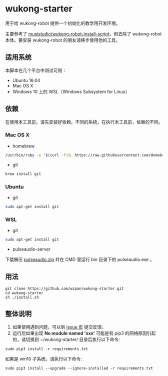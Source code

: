 # wukong-starter

用于给 wukong-robot 提供一个初始化的教学用开发环境。

主要参考了 [musistudio/wukong-robot-install-script](https://github.com/musistudio/wukong-robot-install-script)，但去除了 wukong-robot 本体。要安装 wukong-robot 的朋友请移步使用他的工具。

## 适用系统 ##

本脚本在几个平台中测试可用：

* Ubuntu 16.04
* Mac OS X
* Windows 10 上的 WSL（Windows Subsystem for Linux）

## 依赖 ##

在使用本工具前，请先安装好依赖。不同的系统，在执行本工具前，依赖的不同。

### Mac OS X ###

* homebrew

``` bash
/usr/bin/ruby -e "$(curl -fsSL https://raw.githubusercontent.com/Homebrew/install/master/install)"
```

* git

``` bash
brew install git
```

### Ubuntu ###

* git

``` bash
sudo apt-get install git
```

### WSL ###

* git

``` bash
sudo apt-get install git
```

* pulseaudio-server

下载解压 [pulseaudio.zip](http://hahack-1253537070.file.myqcloud.com/misc/pulseaudio.zip) 并在 CMD 里运行 bin 目录下的 pulseaudio.exe 。

## 用法

```shell
git clone https://github.com/wzpan/wukong-starter.git
cd wukong-starter
sh ./install.sh
```

## 整体说明

1. 如果使用遇到问题，可以到 [issue 页](https://github.com/wzpan/wukong-starter/issues) 提交反馈。
2. 运行后如果出现 **No module named 'xxx’** 可能是有 pip3 的网络原因引起的，请切换到 ~/wukong-starter/ 目录后执行以下命令:

```shell
sudo pip3 install -r requirements.txt 
```

如果是 win10 子系统，请执行以下命令:

```shell
sudo pip3 install --upgrade --ignore-installed -r requirements.txt
```

